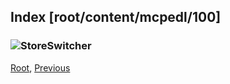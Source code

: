 
## Index [root/content/mcpedl/100]
### ![StoreSwitcher](https://api.mcpedl.com/storage/submissions/77539/100/featuredimage_1-520x245.png)
[Root](/), [Previous](.././)

